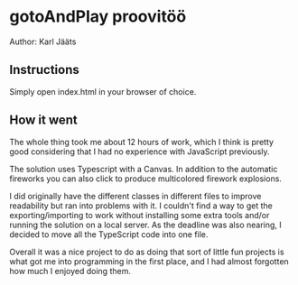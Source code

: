 # gotoAndPlay proovitöö
Author: Karl Jääts

## Instructions
Simply open index.html in your browser of choice.

## How it went
The whole thing took me about 12 hours of work, which I think is pretty good considering that I had no experience with JavaScript previously.

The solution uses Typescript with a Canvas. In addition to the automatic fireworks you can also click to produce multicolored firework explosions.

I did originally have the different classes in different files to improve readability but ran into problems with it. 
I couldn't find a way to get the exporting/importing to work without installing some extra tools and/or running the 
solution on a local server. As the deadline was also nearing, I decided to move all the TypeScript code into one file.

Overall it was a nice project to do as doing that sort of little fun projects is what got me into programming in the first place, and I had almost forgotten how much I enjoyed doing them.


